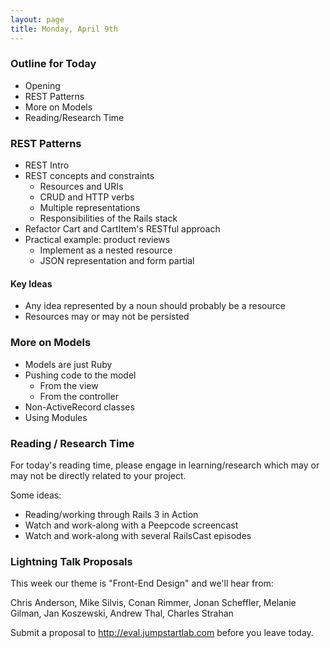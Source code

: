 ```yaml
---
layout: page
title: Monday, April 9th
---
```


### Outline for Today

* Opening
* REST Patterns
* More on Models
* Reading/Research Time

### REST Patterns

* REST Intro
* REST concepts and constraints
    * Resources and URIs
    * CRUD and HTTP verbs
    * Multiple representations
    * Responsibilities of the Rails stack
* Refactor Cart and CartItem's RESTful approach
* Practical example: product reviews
    * Implement as a nested resource
    * JSON representation and form partial

#### Key Ideas

* Any idea represented by a noun should probably be a resource
* Resources may or may not be persisted

### More on Models

* Models are just Ruby
* Pushing code to the model
  * From the view
  * From the controller
* Non-ActiveRecord classes
* Using Modules

### Reading / Research Time

For today's reading time, please engage in learning/research which may or may not be directly related to your project.

Some ideas:

* Reading/working through Rails 3 in Action
* Watch and work-along with a Peepcode screencast
* Watch and work-along with several RailsCast episodes

### Lightning Talk Proposals

This week our theme is "Front-End Design" and we'll hear from:

Chris Anderson, Mike Silvis, Conan Rimmer, Jonan Scheffler, Melanie Gilman, Jan Koszewski, Andrew Thal, Charles Strahan

Submit a proposal to http://eval.jumpstartlab.com before you leave today.